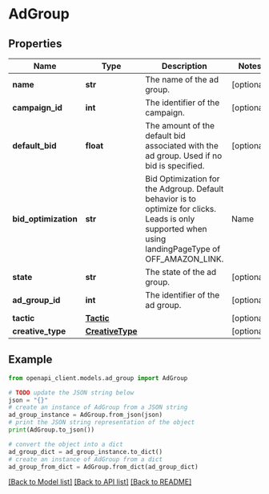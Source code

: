 # AdGroup


## Properties

Name | Type | Description | Notes
------------ | ------------- | ------------- | -------------
**name** | **str** | The name of the ad group. | [optional] 
**campaign_id** | **int** | The identifier of the campaign. | [optional] 
**default_bid** | **float** | The amount of the default bid associated with the ad group. Used if no bid is specified. | [optional] 
**bid_optimization** | **str** | Bid Optimization for the Adgroup. Default behavior is to optimize for clicks. Leads is only supported when using landingPageType of OFF_AMAZON_LINK. |Name|CostType|Description| |----|--------|-----------| |reach |vcpm|Optimize for viewable impressions. $1 is the minimum bid for vCPM.| |clicks |cpc|[Default] Optimize for page visits.| |conversions |cpc|Optimize for conversion.| |leads |cpc| Optimize for lead generation.| | [optional] 
**state** | **str** | The state of the ad group. | [optional] 
**ad_group_id** | **int** | The identifier of the ad group. | [optional] 
**tactic** | [**Tactic**](Tactic.md) |  | [optional] 
**creative_type** | [**CreativeType**](CreativeType.md) |  | [optional] 

## Example

```python
from openapi_client.models.ad_group import AdGroup

# TODO update the JSON string below
json = "{}"
# create an instance of AdGroup from a JSON string
ad_group_instance = AdGroup.from_json(json)
# print the JSON string representation of the object
print(AdGroup.to_json())

# convert the object into a dict
ad_group_dict = ad_group_instance.to_dict()
# create an instance of AdGroup from a dict
ad_group_from_dict = AdGroup.from_dict(ad_group_dict)
```
[[Back to Model list]](../README.md#documentation-for-models) [[Back to API list]](../README.md#documentation-for-api-endpoints) [[Back to README]](../README.md)


